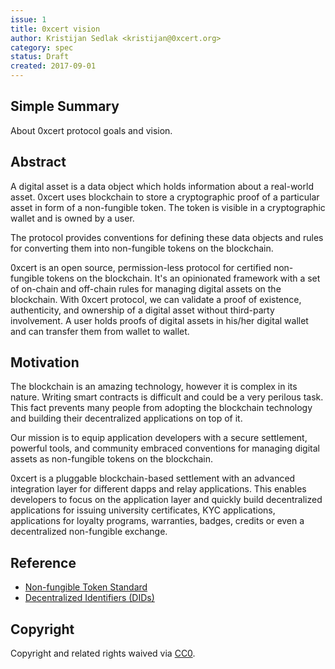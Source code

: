 ```yaml
---
issue: 1
title: 0xcert vision
author: Kristijan Sedlak <kristijan@0xcert.org>
category: spec
status: Draft
created: 2017-09-01
---
```


## Simple Summary

About 0xcert protocol goals and vision.

## Abstract

A digital asset is a data object which holds information about a real-world asset. 0xcert uses blockchain to store a cryptographic proof of a particular asset in form of a non-fungible token. The token is visible in a cryptographic wallet and is owned by a user.

The protocol provides conventions for defining these data objects and rules for converting them into non-fungible tokens on the blockchain.

0xcert is an open source, permission-less protocol for certified non-fungible tokens on the blockchain. It's an opinionated framework with a set of on-chain and off-chain rules for managing digital assets on the blockchain. With 0xcert protocol, we can validate a proof of existence, authenticity, and ownership of a digital asset without third-party involvement. A user holds proofs of digital assets in his/her digital wallet and can transfer them from wallet to wallet.

## Motivation

The blockchain is an amazing technology, however it is complex in its nature. Writing smart contracts is difficult and could be a very perilous task. This fact prevents many people from adopting the blockchain technology and building their decentralized applications on top of it.

Our mission is to equip application developers with a secure settlement, powerful tools, and community embraced conventions for managing digital assets as non-fungible tokens on the blockchain. 

0xcert is a pluggable blockchain-based settlement with an advanced integration layer for different dapps and relay applications. This enables developers to focus on the application layer and quickly build decentralized applications for issuing university certificates, KYC applications, applications for loyalty programs, warranties, badges, credits or even a decentralized non-fungible exchange.

## Reference

* [Non-fungible Token Standard](https://github.com/ethereum/EIPs/blob/master/EIPS/eip-721.md)
* [Decentralized Identifiers (DIDs)](https://w3c-ccg.github.io/did-spec/)

## Copyright

Copyright and related rights waived via [CC0](https://creativecommons.org/publicdomain/zero/1.0/).
